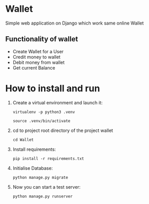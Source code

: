 # Wallet
Simple web application on Django which work same online Wallet

## Functionality of wallet
   - Create Wallet for a User
   - Credit money to wallet 
   - Debit money from wallet
   - Get current Balance

# How to install and run
1. Create a virtual environment and launch it:
   ```
   virtualenv -p python3 .venv
   ```
   ```
   source .venv/bin/activate
   ```

2. cd to project root directory of the project wallet
   ```
   cd Wallet
   ```

3. Install requirements:
   ```
   pip install -r requirements.txt
   ```

4. Initialise Database:
   ```
   python manage.py migrate
   ```

5. Now you can start a test server:
   ```
   python manage.py runserver
   ```


